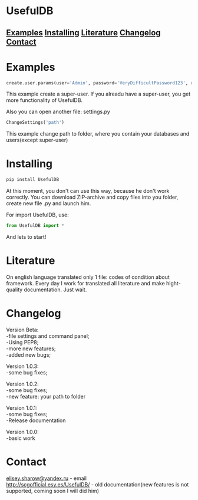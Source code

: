# UsefulDB

<a name="top"></a>
<h2>
<a href="#example">Examples</a> <a href="#install">Installing</a> <a href="#literature">Literature</a> <a href="#changelog">Changelog</a> <a href="#contact">Contact</a>
 </h2>
 
 <a name="example"></a>
 # Examples
 
 ```python
 create.user.params(user='Admin', password='VeryDifficultPassword123', root=True)
 ```
 
 This example create a super-user. If you alreadu have a super-user, you get more functionality of UsefulDB.
 
 Also you can open another file: settings.py
 
 ```python
 ChangeSettings('path')
 ```
 
 This example change path to folder, where you contain your databases and users(except super-user)
 
 <a name="install"></a>
 
 # Installing
 
 ```cmd
 pip install UsefulDB
 ```
 
 At this moment, you don't can use this way, because he don't work correctly. You can download ZIP-archive and copy files into you folder, create new file .py and launch him.
 
 For import UsefulDB, use:
 ```python
 from UsefulDB import *
 ```
 
 And lets to start!
 
 <a name="literature"></a>
 
 # Literature
 
 On english language translated only 1 file: codes of condition about framework. Every day I work for translated all literature and make hight-quality documentation. Just wait.
 
 <a name="changelog"></a>
 
 # Changelog
 
 Version Beta: <br>
 -file settings and command panel; <br>
 -Using PEP8; <br>
 -more new features; <br>
 -added new bugs; <br>
 
 Version 1.0.3: <br>
 -some bug fixes; <br>
 
 Version 1.0.2: <br>
 -some bug fixes; <br>
 -new feature: your path to folder <br>
 
 Version 1.0.1: <br>
 -some bug fixes; <br>
 -Release documentation <br>
 
 Version 1.0.0: <br>
 -basic work

<a name="contact"></a>

# Contact

elisey.sharow@yandex.ru - email <br>
http://scgofficial.esy.es/UsefulDB/ - old documentation(new features is not supported, coming soon I will did him)
